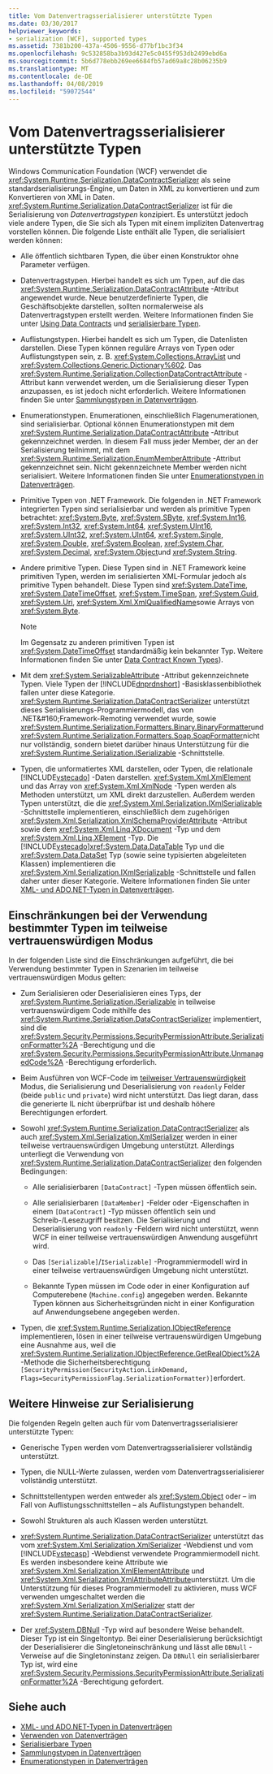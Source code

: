 ```yaml
---
title: Vom Datenvertragsserialisierer unterstützte Typen
ms.date: 03/30/2017
helpviewer_keywords:
- serialization [WCF], supported types
ms.assetid: 7381b200-437a-4506-9556-d77bf1bc3f34
ms.openlocfilehash: 9c532858ba3b93d427e5c0455f953db2499ebd6a
ms.sourcegitcommit: 5b6d778ebb269ee6684fb57ad69a8c28b06235b9
ms.translationtype: MT
ms.contentlocale: de-DE
ms.lasthandoff: 04/08/2019
ms.locfileid: "59072544"
---
```

# <a name="types-supported-by-the-data-contract-serializer"></a>Vom Datenvertragsserialisierer unterstützte Typen
Windows Communication Foundation (WCF) verwendet die <xref:System.Runtime.Serialization.DataContractSerializer> als seine standardserialisierungs-Engine, um Daten in XML zu konvertieren und zum Konvertieren von XML in Daten. <xref:System.Runtime.Serialization.DataContractSerializer> ist für die Serialisierung von *Datenvertragstypen* konzipiert. Es unterstützt jedoch viele andere Typen, die Sie sich als Typen mit einem impliziten Datenvertrag vorstellen können. Die folgende Liste enthält alle Typen, die serialisiert werden können:  
  
-   Alle öffentlich sichtbaren Typen, die über einen Konstruktor ohne Parameter verfügen.  
  
-   Datenvertragstypen. Hierbei handelt es sich um Typen, auf die das <xref:System.Runtime.Serialization.DataContractAttribute> -Attribut angewendet wurde. Neue benutzerdefinierte Typen, die Geschäftsobjekte darstellen, sollten normalerweise als Datenvertragstypen erstellt werden. Weitere Informationen finden Sie unter [Using Data Contracts](../../../../docs/framework/wcf/feature-details/using-data-contracts.md) und [serialisierbare Typen](../../../../docs/framework/wcf/feature-details/serializable-types.md).  
  
-   Auflistungstypen. Hierbei handelt es sich um Typen, die Datenlisten darstellen. Diese Typen können reguläre Arrays von Typen oder Auflistungstypen sein, z.&#160;B. <xref:System.Collections.ArrayList> und <xref:System.Collections.Generic.Dictionary%602>. Das <xref:System.Runtime.Serialization.CollectionDataContractAttribute> -Attribut kann verwendet werden, um die Serialisierung dieser Typen anzupassen, es ist jedoch nicht erforderlich. Weitere Informationen finden Sie unter [Sammlungstypen in Datenverträgen](../../../../docs/framework/wcf/feature-details/collection-types-in-data-contracts.md).  
  
-   Enumerationstypen. Enumerationen, einschließlich Flagenumerationen, sind serialisierbar. Optional können Enumerationstypen mit dem <xref:System.Runtime.Serialization.DataContractAttribute> -Attribut gekennzeichnet werden. In diesem Fall muss jeder Member, der an der Serialisierung teilnimmt, mit dem <xref:System.Runtime.Serialization.EnumMemberAttribute> -Attribut gekennzeichnet sein. Nicht gekennzeichnete Member werden nicht serialisiert. Weitere Informationen finden Sie unter [Enumerationstypen in Datenverträgen](../../../../docs/framework/wcf/feature-details/enumeration-types-in-data-contracts.md).  
  
-   Primitive Typen von .NET&#160;Framework. Die folgenden in .NET&#160;Framework integrierten Typen sind serialisierbar und werden als primitive Typen betrachtet: <xref:System.Byte>, <xref:System.SByte>, <xref:System.Int16>, <xref:System.Int32>, <xref:System.Int64>, <xref:System.UInt16>, <xref:System.UInt32>, <xref:System.UInt64>, <xref:System.Single>, <xref:System.Double>, <xref:System.Boolean>, <xref:System.Char>, <xref:System.Decimal>, <xref:System.Object>und <xref:System.String>.  
  
-   Andere primitive Typen. Diese Typen sind in .NET&#160;Framework keine primitiven Typen, werden im serialisierten XML-Formular jedoch als primitive Typen behandelt. Diese Typen sind <xref:System.DateTime>, <xref:System.DateTimeOffset>, <xref:System.TimeSpan>, <xref:System.Guid>, <xref:System.Uri>, <xref:System.Xml.XmlQualifiedName>sowie Arrays von <xref:System.Byte>.  
  
    > [!NOTE]
    >  Im Gegensatz zu anderen primitiven Typen ist <xref:System.DateTimeOffset> standardmäßig kein bekannter Typ. Weitere Informationen finden Sie unter [Data Contract Known Types](../../../../docs/framework/wcf/feature-details/data-contract-known-types.md)).  
  
-   Mit dem <xref:System.SerializableAttribute> -Attribut gekennzeichnete Typen. Viele Typen der [!INCLUDE[dnprdnshort](../../../../includes/dnprdnshort-md.md)] -Basisklassenbibliothek fallen unter diese Kategorie. <xref:System.Runtime.Serialization.DataContractSerializer> unterstützt dieses Serialisierungs-Programmiermodell, das von .NET&amp;#160;Framework-Remoting verwendet wurde, sowie <xref:System.Runtime.Serialization.Formatters.Binary.BinaryFormatter>und <xref:System.Runtime.Serialization.Formatters.Soap.SoapFormatter>nicht nur vollständig, sondern bietet darüber hinaus Unterstützung für die <xref:System.Runtime.Serialization.ISerializable> -Schnittstelle.  
  
-   Typen, die unformatiertes XML darstellen, oder Typen, die relationale [!INCLUDE[vstecado](../../../../includes/vstecado-md.md)] -Daten darstellen. <xref:System.Xml.XmlElement> und das Array von <xref:System.Xml.XmlNode> -Typen werden als Methoden unterstützt, um XML direkt darzustellen. Außerdem werden Typen unterstützt, die die <xref:System.Xml.Serialization.IXmlSerializable> -Schnittstelle implementieren, einschließlich dem zugehörigen <xref:System.Xml.Serialization.XmlSchemaProviderAttribute> -Attribut sowie dem <xref:System.Xml.Linq.XDocument> -Typ und dem <xref:System.Xml.Linq.XElement> -Typ. Die [!INCLUDE[vstecado](../../../../includes/vstecado-md.md)]<xref:System.Data.DataTable> Typ und die <xref:System.Data.DataSet> Typ (sowie seine typisierten abgeleiteten Klassen) implementieren die <xref:System.Xml.Serialization.IXmlSerializable> -Schnittstelle und fallen daher unter dieser Kategorie. Weitere Informationen finden Sie unter [XML- und ADO.NET-Typen in Datenverträgen](../../../../docs/framework/wcf/feature-details/xml-and-ado-net-types-in-data-contracts.md).  
  
## <a name="limitations-of-using-certain-types-in-partial-trust-mode"></a>Einschränkungen bei der Verwendung bestimmter Typen im teilweise vertrauenswürdigen Modus  
 In der folgenden Liste sind die Einschränkungen aufgeführt, die bei Verwendung bestimmter Typen in Szenarien im teilweise vertrauenswürdigen Modus gelten:  
  
-   Zum Serialisieren oder Deserialisieren eines Typs, der <xref:System.Runtime.Serialization.ISerializable> in teilweise vertrauenswürdigem Code mithilfe des <xref:System.Runtime.Serialization.DataContractSerializer> implementiert, sind die <xref:System.Security.Permissions.SecurityPermissionAttribute.SerializationFormatter%2A> -Berechtigung und die <xref:System.Security.Permissions.SecurityPermissionAttribute.UnmanagedCode%2A> -Berechtigung erforderlich.  
  
-   Beim Ausführen von WCF-Code im [teilweiser Vertrauenswürdigkeit](../../../../docs/framework/wcf/feature-details/partial-trust.md) Modus, die Serialisierung und Deserialisierung von `readonly` Felder (beide `public` und `private`) wird nicht unterstützt. Das liegt daran, dass die generierte IL nicht überprüfbar ist und deshalb höhere Berechtigungen erfordert.  
  
-   Sowohl <xref:System.Runtime.Serialization.DataContractSerializer> als auch <xref:System.Xml.Serialization.XmlSerializer> werden in einer teilweise vertrauenswürdigen Umgebung unterstützt. Allerdings unterliegt die Verwendung von <xref:System.Runtime.Serialization.DataContractSerializer> den folgenden Bedingungen:  
  
    -   Alle serialisierbaren `[DataContract]` -Typen müssen öffentlich sein.  
  
    -   Alle serialisierbaren `[DataMember]` -Felder oder -Eigenschaften in einem `[DataContract]` -Typ müssen öffentlich sein und Schreib-/Lesezugriff besitzen. Die Serialisierung und Deserialisierung von `readonly` -Feldern wird nicht unterstützt, wenn WCF in einer teilweise vertrauenswürdigen Anwendung ausgeführt wird.  
  
    -   Das `[Serializable]`/`ISerializable]` -Programmiermodell wird in einer teilweise vertrauenswürdigen Umgebung nicht unterstützt.  
  
    -   Bekannte Typen müssen im Code oder in einer Konfiguration auf Computerebene (`Machine.config`) angegeben werden. Bekannte Typen können aus Sicherheitsgründen nicht in einer Konfiguration auf Anwendungsebene angegeben werden.  
  
-   Typen, die <xref:System.Runtime.Serialization.IObjectReference> implementieren, lösen in einer teilweise vertrauenswürdigen Umgebung eine Ausnahme aus, weil die <xref:System.Runtime.Serialization.IObjectReference.GetRealObject%2A> -Methode die Sicherheitsberechtigung `[SecurityPermission(SecurityAction.LinkDemand, Flags=SecurityPermissionFlag.SerializationFormatter)]`erfordert.  
  
## <a name="additional-notes-on-serialization"></a>Weitere Hinweise zur Serialisierung  
 Die folgenden Regeln gelten auch für vom Datenvertragsserialisierer unterstützte Typen:  
  
-   Generische Typen werden vom Datenvertragsserialisierer vollständig unterstützt.  
  
-   Typen, die NULL-Werte zulassen, werden vom Datenvertragsserialisierer vollständig unterstützt.  
  
-   Schnittstellentypen werden entweder als <xref:System.Object> oder &#8211; im Fall von Auflistungsschnittstellen &#8211; als Auflistungstypen behandelt.  
  
-   Sowohl Strukturen als auch Klassen werden unterstützt.  
  
-   <xref:System.Runtime.Serialization.DataContractSerializer> unterstützt das vom <xref:System.Xml.Serialization.XmlSerializer> -Webdienst und vom [!INCLUDE[vstecasp](../../../../includes/vstecasp-md.md)] -Webdienst verwendete Programmiermodell nicht. Es werden insbesondere keine Attribute wie <xref:System.Xml.Serialization.XmlElementAttribute> und <xref:System.Xml.Serialization.XmlAttributeAttribute>unterstützt. Um die Unterstützung für dieses Programmiermodell zu aktivieren, muss WCF verwenden umgeschaltet werden die <xref:System.Xml.Serialization.XmlSerializer> statt der <xref:System.Runtime.Serialization.DataContractSerializer>.  
  
-   Der <xref:System.DBNull> -Typ wird auf besondere Weise behandelt. Dieser Typ ist ein Singeltontyp. Bei einer Deserialisierung berücksichtigt der Deserialisierer die Singletoneinschränkung und lässt alle `DBNull` -Verweise auf die Singletoninstanz zeigen. Da `DBNull` ein serialisierbarer Typ ist, wird eine <xref:System.Security.Permissions.SecurityPermissionAttribute.SerializationFormatter%2A> -Berechtigung gefordert.  
  
## <a name="see-also"></a>Siehe auch

- [XML- und ADO.NET-Typen in Datenverträgen](../../../../docs/framework/wcf/feature-details/xml-and-ado-net-types-in-data-contracts.md)
- [Verwenden von Datenverträgen](../../../../docs/framework/wcf/feature-details/using-data-contracts.md)
- [Serialisierbare Typen](../../../../docs/framework/wcf/feature-details/serializable-types.md)
- [Sammlungstypen in Datenverträgen](../../../../docs/framework/wcf/feature-details/collection-types-in-data-contracts.md)
- [Enumerationstypen in Datenverträgen](../../../../docs/framework/wcf/feature-details/enumeration-types-in-data-contracts.md)
